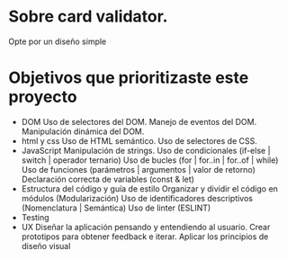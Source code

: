 # Sobre card validator.
Opte por un diseño simple 


# Objetivos que prioritizaste este proyecto
 * DOM
 Uso de selectores del DOM.
 Manejo de eventos del DOM.
 Manipulación dinámica del DOM.
 * html y css
 Uso de HTML semántico.
 Uso de selectores de CSS.
 * JavaScript
 Manipulación de strings.
 Uso de condicionales (if-else | switch | operador ternario)
 Uso de bucles (for | for..in | for..of | while)
 Uso de funciones (parámetros | argumentos | valor de retorno)
 Declaración correcta de variables (const & let)
 * Estructura del código y guía de estilo
 Organizar y dividir el código en módulos (Modularización)
 Uso de identificadores descriptivos (Nomenclatura | Semántica)
 Uso de linter (ESLINT)
 * Testing
 * UX 
 Diseñar la aplicación pensando y entendiendo al usuario.
 Crear prototipos para obtener feedback e iterar.
 Aplicar los principios de diseño visual 